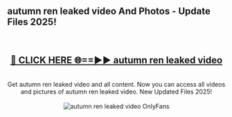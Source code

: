 <h2>autumn ren leaked video And Photos - Update Files 2025!</h2>
<br>
<div align="center">
<h2><a href="https://linkcuts.com/hfmhzwbr" rel="nofollow">🔴 CLICK HERE 🌐==►► autumn ren leaked video</a></h2>
<br>
Get autumn ren leaked video and all content. Now you can access all videos and pictures of autumn ren leaked video. New Updated Files 2025!
<br>
<br>
<a href="https://linkcuts.com/hfmhzwbr" rel="nofollow" data-target="animated-image.originalLink"><img src="https://i.ibb.co.com/WyWwxjT/player-gif2.gif" alt="autumn ren leaked video OnlyFans" style="max-width: 100%; display: inline-block;" data-target="animated-image.originalImage"></a>
</div>
<br>